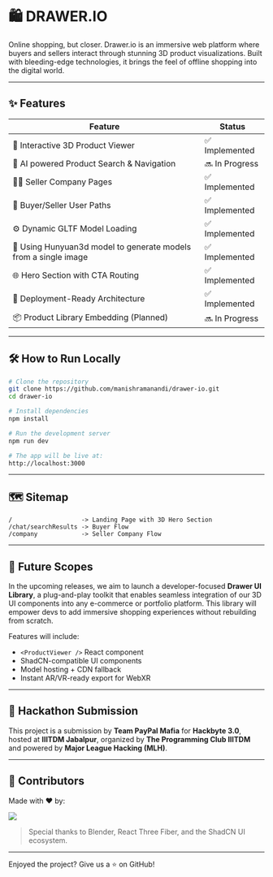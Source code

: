 # 🛍️ DRAWER.IO

Online shopping, but closer. Drawer.io is an immersive web platform where buyers and sellers interact through stunning 3D product visualizations. Built with bleeding-edge technologies, it brings the feel of offline shopping into the digital world.

---

## ✨ Features

| Feature                                | Status         |
| -------------------------------------- | -------------- |
| 🧊 Interactive 3D Product Viewer       | ✅ Implemented  |
| 🎯 AI powered Product Search & Navigation         | 🔜 In Progress |
| 🧑‍💼 Seller Company Pages             | ✅ Implemented  |
| 🛒 Buyer/Seller User Paths             | ✅ Implemented  |
| ⚙️ Dynamic GLTF Model Loading          | ✅ Implemented  |
| 🤖 Using Hunyuan3d model to generate models from a single image  | ✅ Implemented  |
| 🌐 Hero Section with CTA Routing       | ✅ Implemented  |
| 🚀 Deployment-Ready Architecture       | ✅ Implemented  |
| 📦 Product Library Embedding (Planned) | 🔜 In Progress |

---

## 🛠️ How to Run Locally

```bash
# Clone the repository
git clone https://github.com/manishramanandi/drawer-io.git
cd drawer-io

# Install dependencies
npm install

# Run the development server
npm run dev

# The app will be live at:
http://localhost:3000
```

---

## 🗺️ Sitemap

```
/                   -> Landing Page with 3D Hero Section
/chat/searchResults -> Buyer Flow
/company            -> Seller Company Flow
```
---

## 🔮 Future Scopes

In the upcoming releases, we aim to launch a developer-focused **Drawer UI Library**, a plug-and-play toolkit that enables seamless integration of our 3D UI components into any e-commerce or portfolio platform. This library will empower devs to add immersive shopping experiences without rebuilding from scratch.

Features will include:

- `<ProductViewer />` React component
- ShadCN-compatible UI components
- Model hosting + CDN fallback
- Instant AR/VR-ready export for WebXR

---

## 🏁 Hackathon Submission

This project is a submission by **Team PayPal Mafia** for **Hackbyte 3.0**, hosted at **IIITDM Jabalpur**, organized by **The Programming Club IIITDM** and powered by **Major League Hacking (MLH)**.

---

## 🙌 Contributors

Made with ❤️ by:

<a href="https://github.com/manishramanandi/drawer-io/graphs/contributors">
  <img src="https://contributors-img.web.app/image?repo=manishramanandi/drawer-io" />
</a>

> Special thanks to Blender, React Three Fiber, and the ShadCN UI ecosystem.

---

Enjoyed the project? Give us a ⭐ on GitHub!